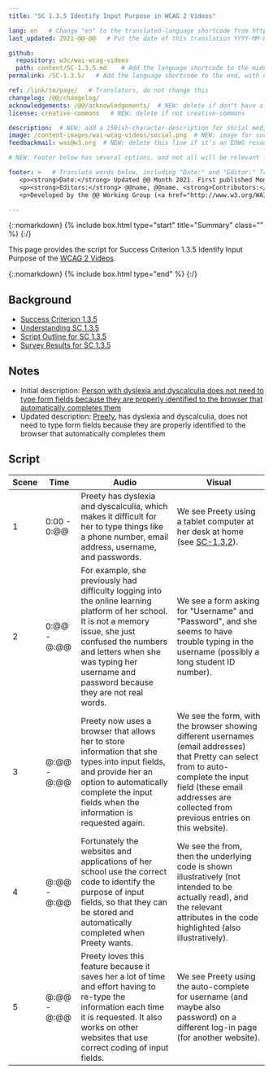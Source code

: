```yaml
---
title: "SC 1.3.5 Identify Input Purpose in WCAG 2 Videos"

lang: en   # Change "en" to the translated-language shortcode from https://www.iana.org/assignments/language-subtag-registry/language-subtag-registry
last_updated: 2021-@@-@@   # Put the date of this translation YYYY-MM-DD (with month in the middle)

github:
  repository: w3c/wai-wcag-videos
  path: content/SC-1.3.5.md    # Add the language shortcode to the middle of the filename, for example: content/index.fr.md
permalink: /SC-1.3.5/   # Add the language shortcode to the end, with no slash at end, for example: /link/to/page/fr

ref: /link/to/page/   # Translators, do not change this
changelog: /@@/changelog/
acknowledgements: /@@/acknowledgements/  # NEW: delete if don"t have a separate acknowledgements page. And delete it in the footer below.
license: creative-commons   # NEW: delete if not creative-commons

description:  # NEW: add a 150ish-character-description for social media   # translate the description
image: /content-images/wai-wcag-videos/social.png  # NEW: image for social media
feedbackmail: wai@w3.org  # NEW: delete this line if it’s an EOWG resource (the default is wai-eo-editors@w3.org)

# NEW: Footer below has several options, and not all will be relevant for specific pages. (Ask Shawn if questions.)

footer: >   # Translate words below, including "Date:" and "Editor:" Translate the Working Group name. Leave the Working Group acronym in English. Do *not* change the dates in the footer below.
   <p><strong>Date:</strong> Updated @@ Month 2021. First published Month 20@@. CHANGELOG.</p>
   <p><strong>Editors:</strong> @@name, @@name. <strong>Contributors:</strong> @@name, @@name, and <a href=”https://www.w3.org/groups/wg/@@wg/participants”>participants of the @@WG</a>. ACKNOWLEDGEMENTS lists contributors and credits.</p>
   <p>Developed by the @@ Working Group (<a href="http://www.w3.org/WAI/@@/">@@WG</a>). Developed as part of the <a href="https://www.w3.org/WAI/@@/">WAI-@@ project</a>, @@co-funded by the European Commission.</p>

---
```


{::nomarkdown}
{% include box.html type="start" title="Summary" class="" %}
{:/}

This page provides the script for Success Criterion 1.3.5 Identify Input Purpose of the [WCAG 2 Videos](https://wai-wcag-videos.netlify.app/overview/).

{::nomarkdown}
{% include box.html type="end" %}
{:/}

## Background

* [Success Criterion 1.3.5](https://www.w3.org/TR/WCAG22/#identify-input-purpose)
* [Understanding SC 1.3.5](https://www.w3.org/WAI/WCAG22/Understanding/identify-input-purpose.html)
* [Script Outline for SC 1.3.5](https://www.w3.org/WAI/EO/wiki/Video-Based_Resources/WCAG_Requirements#SC1-3-5)
* [Survey Results for SC 1.3.5](https://www.w3.org/2002/09/wbs/35532/Videos_WCAG_Squirrel/results#xSC135)

## Notes

* Initial description: [Person with dyslexia and dyscalculia does not need to type form fields because they are properly identified to the browser that automatically completes them](https://www.w3.org/WAI/standards-guidelines/wcag/new-in-21/#135-identify-input-purpose-aa)
* Updated description: [Preety](https://wai-wcag-videos.netlify.app/overview/#preety-she), has dyslexia and dyscalculia, does not need to type form fields because they are properly identified to the browser that automatically completes them

## Script

| Scene | Time | Audio | Visual |
| ----- | ---- | ----- | ------ |
| 1 | 0:00 - 0:@@ | Preety has dyslexia and dyscalculia, which makes it difficult for her to type things like a phone number, email address, username, and passwords. | We see Preety using a tablet computer at her desk at home (see [SC-1.3.2](https://wai-wcag-videos.netlify.app/sc-1.3.2/)). |
| 2 | 0:@@ - @:@@ | For example, she previously had difficulty logging into the online learning platform of her school. It is not a memory issue, she just confused the numbers and letters when she was typing her username and password because they are not real words. | We see a form asking for "Username" and "Password", and she seems to have trouble typing in the username (possibly a long student ID number). |
| 3 | @:@@ - @:@@ | Preety now uses a browser that allows her to store information that she types into input fields, and provide her an option to automatically complete the input fields when the information is requested again. | We see the form, with the browser showing different usernames (email addresses) that Pretty can select from to auto-complete the input field (these email addresses are collected from previous entries on this website). |
| 4 | @:@@ - @:@@ | Fortunately the websites and applications of her school use the correct code to identify the purpose of input fields, so that they can be stored and automatically completed when Preety wants. | We see the from, then the underlying code is shown illustratively (not intended to be actually read), and the relevant attributes in the code highlighted (also illustratively). |
| 5 | @:@@ - @:@@ | Preety loves this feature because it saves her a lot of time and effort having to re-type the information each time it is requested. It also works on other websites that use correct coding of input fields. | We see Preety using the auto-complete for username (and maybe also password) on a different log-in page (for another website). |
